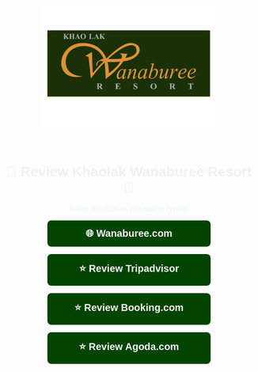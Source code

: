 <!DOCTYPE html>
<html lang="th">
<head>
  <meta charset="UTF-8">
  <meta name="viewport" content="width=device-width, initial-scale=1.0">
  <title>Khaolak Wanaburee Resort - Review</title>
  <style>
    body {
      font-family: Arial, sans-serif;
      background-image: url('44.jpg');
      background-repeat: no-repeat;
      background-attachment: fixed;  
      background-size: cover;
      text-align: center;
      padding: 35px;
      color: #eafaee;
    }
    img.logo {
      max-width: 350px;
      margin-bottom: 30px;
    }
    h1 {
      color: #f3f1ed;
    }
    .btn {
      display: block;
      width: 80%;
      max-width: 300px;
      margin: 15px auto;
      padding: 15px;
      background: #034401;
      color: #f5f5f5;
      text-decoration: none;
      border-radius: 8px;
      font-size: 20px;
      font-weight: bold;
      transition: 0.3s;
    }
    .btn:hover {
      background: #b68e15;
      color: #f8f6ef;
    }
  </style>
</head>
<body>
  <img src="222.png" alt="Wanaburee Resort Logo" class="logo">
  <h1>💙 Review Khaolak Wanaburee Resort 💙</h1>
  <p>Select the platform you want to review.</p>

  <a href="https://www.wanaburee.com/" class="btn">🌐 Wanaburee.com</a>
  <a href="https://th.tripadvisor.com/Hotel_Review-g297914-d505123-Reviews-Khaolak_Wanaburee_Resort-Khao_Lak_Takua_Pa_Phang_Nga_Province.html" class="btn">⭐ Review Tripadvisor</a>
  <a href="https://www.booking.com/hotel/th/khaolak-wanaburee-resort.th.html" class="btn">⭐ Review Booking.com</a>
  <a href="https://www.agoda.com/th-th/khaolak-wanaburee-resort/hotel/khao-lak-th.html" class="btn">⭐ Review Agoda.com</a>
</body>
</html>
